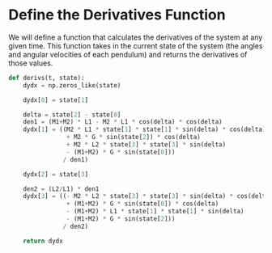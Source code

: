 # Define the Derivatives Function

We will define a function that calculates the derivatives of the system at any given time. This function takes in the current state of the system (the angles and angular velocities of each pendulum) and returns the derivatives of those values.

```python
def derivs(t, state):
    dydx = np.zeros_like(state)

    dydx[0] = state[1]

    delta = state[2] - state[0]
    den1 = (M1+M2) * L1 - M2 * L1 * cos(delta) * cos(delta)
    dydx[1] = ((M2 * L1 * state[1] * state[1] * sin(delta) * cos(delta)
                + M2 * G * sin(state[2]) * cos(delta)
                + M2 * L2 * state[3] * state[3] * sin(delta)
                - (M1+M2) * G * sin(state[0]))
               / den1)

    dydx[2] = state[3]

    den2 = (L2/L1) * den1
    dydx[3] = ((- M2 * L2 * state[3] * state[3] * sin(delta) * cos(delta)
                + (M1+M2) * G * sin(state[0]) * cos(delta)
                - (M1+M2) * L1 * state[1] * state[1] * sin(delta)
                - (M1+M2) * G * sin(state[2]))
               / den2)

    return dydx
```
